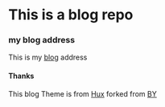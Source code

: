# This is a blog repo

### my blog address
This is my [blog](https://nicozheng.github.io/) address

#### Thanks
This blog Theme is from [Hux](https://github.com/Huxpro/huxpro.github.io)
forked from [BY](https://github.com/qiubaiying/qiubaiying.github.io)
